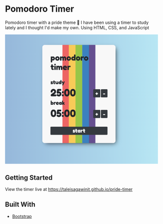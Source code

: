 # Pomodoro Timer
Pomodoro timer with a pride theme 🌈 I have been using a timer to study lately and I thought I'd make my own. Using HTML, CSS, and JavaScript

![pomodoro timer screenshot][screenshot]

[screenshot]: https://github.com/taleisagawinit/pride-timer/raw/master/images/screenshot.png "Timer App"

## Getting Started

View the timer live at <https://taleisagawinit.github.io/pride-timer>

## Built With

* [Bootstrap](https://getbootstrap.com/)


